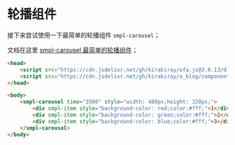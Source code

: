 # 轮播组件

接下来尝试使用一下最简单的轮播组件 `smpl-carousel`；

文档在这里 [smpl-carousel 最简单的轮播组件](components/smpl-carousel/demo.html)；

```html
<head>
    <script src="https://cdn.jsdelivr.net/gh/kirakiray/ofa.js@3.0.13/dist/ofa.js"></script>
    <script src="https://cdn.jsdelivr.net/gh/kirakiray/o_blog/components/smpl-carousel/smpl-carousel.js"></script>
</head>

<body>
    <smpl-carousel time="3500" style="width: 480px;height: 320px;">
        <div smpl-item style="background-color: red;color:#fff;">1</div>
        <div smpl-item style="background-color: green;color:#fff;">2</div>
        <div smpl-item style="background-color: blue;color:#fff;">3</div>
    </smpl-carousel>
</body>
```

<code-run frame-height="350">
    <template>
        <codehead>
            <script src="https://cdn.jsdelivr.net/gh/kirakiray/ofa.js@3.0.13/dist/ofa.js"></script>
            <script src="https://cdn.jsdelivr.net/gh/kirakiray/o_blog/components/smpl-carousel/smpl-carousel.js"></script>
        </codehead>
        <smpl-carousel time="3500" style="width: 480px;height: 320px;">
            <div smpl-item style="background-color: red;color:#fff;">1</div>
            <div smpl-item style="background-color: green;color:#fff;">2</div>
            <div smpl-item style="background-color: blue;color:#fff;">3</div>
        </smpl-carousel>
    </template>
</code-run>